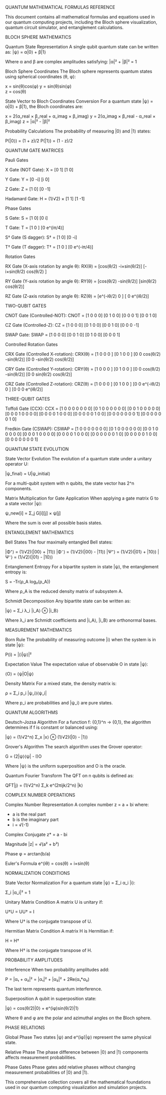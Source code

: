 QUANTUM MATHEMATICAL FORMULAS REFERENCE

This document contains all mathematical formulas and equations used in our quantum computing projects, including the Bloch sphere visualization, quantum circuit simulator, and entanglement calculations.

BLOCH SPHERE MATHEMATICS

Quantum State Representation
A single qubit quantum state can be written as:
|ψ⟩ = α|0⟩ + β|1⟩

Where α and β are complex amplitudes satisfying:
|α|² + |β|² = 1

Bloch Sphere Coordinates
The Bloch sphere represents quantum states using spherical coordinates (θ, φ):

x = sin(θ)cos(φ)
y = sin(θ)sin(φ)  
z = cos(θ)

State Vector to Bloch Coordinates Conversion
For a quantum state |ψ⟩ = α|0⟩ + β|1⟩, the Bloch coordinates are:

x = 2(α_real × β_real + α_imag × β_imag)
y = 2(α_imag × β_real - α_real × β_imag)
z = |α|² - |β|²

Probability Calculations
The probability of measuring |0⟩ and |1⟩ states:

P(|0⟩) = (1 + z)/2
P(|1⟩) = (1 - z)/2

QUANTUM GATE MATRICES

Pauli Gates

X Gate (NOT Gate):
X = [0  1]
    [1  0]

Y Gate:
Y = [0  -i]
    [i   0]

Z Gate:
Z = [1   0]
    [0  -1]

Hadamard Gate:
H = (1/√2) × [1   1]
              [1  -1]

Phase Gates

S Gate:
S = [1  0]
    [0  i]

T Gate:
T = [1     0    ]
    [0  e^(iπ/4)]

S† Gate (S dagger):
S† = [1   0]
     [0  -i]

T† Gate (T dagger):
T† = [1      0     ]
     [0  e^(-iπ/4)]

Rotation Gates

RX Gate (X-axis rotation by angle θ):
RX(θ) = [cos(θ/2)    -i×sin(θ/2)]
        [-i×sin(θ/2)   cos(θ/2)  ]

RY Gate (Y-axis rotation by angle θ):
RY(θ) = [cos(θ/2)  -sin(θ/2)]
        [sin(θ/2)   cos(θ/2)]

RZ Gate (Z-axis rotation by angle θ):
RZ(θ) = [e^(-iθ/2)     0    ]
        [   0      e^(iθ/2)]

TWO-QUBIT GATES

CNOT Gate (Controlled-NOT):
CNOT = [1  0  0  0]
       [0  1  0  0]
       [0  0  0  1]
       [0  0  1  0]

CZ Gate (Controlled-Z):
CZ = [1  0  0  0]
     [0  1  0  0]
     [0  0  1  0]
     [0  0  0 -1]

SWAP Gate:
SWAP = [1  0  0  0]
       [0  0  1  0]
       [0  1  0  0]
       [0  0  0  1]

Controlled Rotation Gates

CRX Gate (Controlled X-rotation):
CRX(θ) = [1     0     0     0   ]
         [0     1     0     0   ]
         [0     0  cos(θ/2) -sin(θ/2)]
         [0     0  -sin(θ/2) cos(θ/2)]

CRY Gate (Controlled Y-rotation):
CRY(θ) = [1     0     0     0   ]
         [0     1     0     0   ]
         [0     0  cos(θ/2) -sin(θ/2)]
         [0     0   sin(θ/2) cos(θ/2)]

CRZ Gate (Controlled Z-rotation):
CRZ(θ) = [1     0     0     0     ]
         [0     1     0     0     ]
         [0     0  e^(-iθ/2)  0     ]
         [0     0     0   e^(iθ/2)]

THREE-QUBIT GATES

Toffoli Gate (CCX):
CCX = [1  0  0  0  0  0  0  0]
      [0  1  0  0  0  0  0  0]
      [0  0  1  0  0  0  0  0]
      [0  0  0  1  0  0  0  0]
      [0  0  0  0  1  0  0  0]
      [0  0  0  0  0  1  0  0]
      [0  0  0  0  0  0  0  1]
      [0  0  0  0  0  0  1  0]

Fredkin Gate (CSWAP):
CSWAP = [1  0  0  0  0  0  0  0]
        [0  1  0  0  0  0  0  0]
        [0  0  1  0  0  0  0  0]
        [0  0  0  1  0  0  0  0]
        [0  0  0  0  1  0  0  0]
        [0  0  0  0  0  0  1  0]
        [0  0  0  0  0  1  0  0]
        [0  0  0  0  0  0  0  1]

QUANTUM STATE EVOLUTION

State Vector Evolution
The evolution of a quantum state under a unitary operator U:

|ψ_final⟩ = U|ψ_initial⟩

For a multi-qubit system with n qubits, the state vector has 2^n components.

Matrix Multiplication for Gate Application
When applying a gate matrix G to a state vector |ψ⟩:

ψ_new[i] = Σ_j G[i][j] × ψ[j]

Where the sum is over all possible basis states.

ENTANGLEMENT MATHEMATICS

Bell States
The four maximally entangled Bell states:

|Φ⁺⟩ = (1/√2)(|00⟩ + |11⟩)
|Φ⁻⟩ = (1/√2)(|00⟩ - |11⟩)
|Ψ⁺⟩ = (1/√2)(|01⟩ + |10⟩)
|Ψ⁻⟩ = (1/√2)(|01⟩ - |10⟩)

Entanglement Entropy
For a bipartite system in state |ψ⟩, the entanglement entropy is:

S = -Tr(ρ_A log₂(ρ_A))

Where ρ_A is the reduced density matrix of subsystem A.

Schmidt Decomposition
Any bipartite state can be written as:

|ψ⟩ = Σ_i λ_i |i_A⟩ ⊗ |i_B⟩

Where λ_i are Schmidt coefficients and |i_A⟩, |i_B⟩ are orthonormal bases.

MEASUREMENT MATHEMATICS

Born Rule
The probability of measuring outcome |i⟩ when the system is in state |ψ⟩:

P(i) = |⟨i|ψ⟩|²

Expectation Value
The expectation value of observable O in state |ψ⟩:

⟨O⟩ = ⟨ψ|O|ψ⟩

Density Matrix
For a mixed state, the density matrix is:

ρ = Σ_i p_i |ψ_i⟩⟨ψ_i|

Where p_i are probabilities and |ψ_i⟩ are pure states.

QUANTUM ALGORITHMS

Deutsch-Jozsa Algorithm
For a function f: {0,1}^n → {0,1}, the algorithm determines if f is constant or balanced using:

|ψ⟩ = (1/√2^n) Σ_x |x⟩ ⊗ (1/√2)(|0⟩ - |1⟩)

Grover's Algorithm
The search algorithm uses the Grover operator:

G = (2|ψ⟩⟨ψ| - I)O

Where |ψ⟩ is the uniform superposition and O is the oracle.

Quantum Fourier Transform
The QFT on n qubits is defined as:

QFT|j⟩ = (1/√2^n) Σ_k e^(2πijk/2^n) |k⟩

COMPLEX NUMBER OPERATIONS

Complex Number Representation
A complex number z = a + bi where:
- a is the real part
- b is the imaginary part
- i = √(-1)

Complex Conjugate
z* = a - bi

Magnitude
|z| = √(a² + b²)

Phase
φ = arctan(b/a)

Euler's Formula
e^(iθ) = cos(θ) + i×sin(θ)

NORMALIZATION CONDITIONS

State Vector Normalization
For a quantum state |ψ⟩ = Σ_i α_i |i⟩:

Σ_i |α_i|² = 1

Unitary Matrix Condition
A matrix U is unitary if:

U†U = UU† = I

Where U† is the conjugate transpose of U.

Hermitian Matrix Condition
A matrix H is Hermitian if:

H = H†

Where H† is the conjugate transpose of H.

PROBABILITY AMPLITUDES

Interference
When two probability amplitudes add:

P = |α₁ + α₂|² = |α₁|² + |α₂|² + 2Re(α₁*α₂)

The last term represents quantum interference.

Superposition
A qubit in superposition state:

|ψ⟩ = cos(θ/2)|0⟩ + e^(iφ)sin(θ/2)|1⟩

Where θ and φ are the polar and azimuthal angles on the Bloch sphere.

PHASE RELATIONS

Global Phase
Two states |ψ⟩ and e^(iφ)|ψ⟩ represent the same physical state.

Relative Phase
The phase difference between |0⟩ and |1⟩ components affects measurement probabilities.

Phase Gates
Phase gates add relative phases without changing measurement probabilities of |0⟩ and |1⟩.

This comprehensive collection covers all the mathematical foundations used in our quantum computing visualization and simulation projects.
